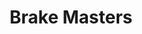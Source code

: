 ---
title: "Brake Masters"
url: /peoria/brake-masters-west-happy-valley-parkway/
shop: car repair
---